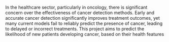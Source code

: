 In the healthcare sector, particularly in oncology, there is significant concern over the effectiveness of cancer detection methods. Early and accurate cancer detection significantly improves treatment outcomes, yet many current models fail to reliably predict the presence of cancer, leading to delayed or incorrect treatments. This project aims to predict the likelihood of new patients developing cancer, based on their health features
